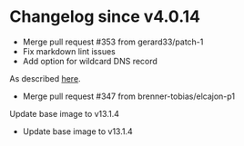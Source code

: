 # Changelog since v4.0.14
- Merge pull request #353 from gerard33/patch-1 
- Fix markdown lint issues 
- Add option for wildcard DNS record

As described [here](https://blog.cloudflare.com/wildcard-proxy-for-everyone/). 
- Merge pull request #347 from brenner-tobias/elcajon-p1

Update base image to v13.1.4 
- Update base image to v13.1.4 
